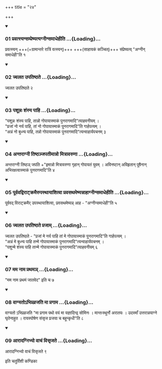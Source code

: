 +++
title = "२४"

+++

<div class="js_include" includetitle="true" newlevelforh1="3" unfilled="" url="/vedAH_yajuH/taittirIyam/sUtram/ApastambaH/shrautam/vishvAsa-prastutiH/06/24/01_pravatsyansampreShyatyagnInsamAdhehIti.md">
<details open><summary><h3>01 प्रवत्स्यन्सम्प्रेष्यत्यग्नीन्समाधेहीति ...{Loading}...</h3></summary>

प्रवत्स्यन् +++(=ग्रामान्तरे रात्रिं वत्स्यन्)+++ +++(साहायकं कञ्चित्)+++ संप्रेष्यत्य् "अग्नीन् समाधेही"ति १  

</details>
</div>


<div class="js_include" includetitle="true" newlevelforh1="3" unfilled="" url="/vedAH_yajuH/taittirIyam/sUtram/ApastambaH/shrautam/vishvAsa-prastutiH/06/24/02_jvalata_upatiShThate.md">
<details open><summary><h3>02 ज्वलत उपतिष्ठते ...{Loading}...</h3></summary>

ज्वलत उपतिष्ठते २  

</details>
</div>


<div class="js_include" includetitle="true" newlevelforh1="3" unfilled="" url="/vedAH_yajuH/taittirIyam/sUtram/ApastambaH/shrautam/vishvAsa-prastutiH/06/24/03_pashUnnaH_shaMsya_pAhi.md">
<details open><summary><h3>03 पशून्नः शंस्य पाहि ...{Loading}...</h3></summary>

"पशून्नः शंस्य पाहि, तान्नो गोपायास्माकं पुनरागमादि"त्याहवनीयम् ।  
"प्रजां नो नर्य पाहि, तां नो गोपायास्माकं पुनरागमादि"ति गार्हपत्यम् ।  
"अन्नं नो बुध्न्य पाहि, तन्नो गोपायास्माकं पुनरागमादि"त्यन्वाहार्यपचनम् ३  

</details>
</div>


<div class="js_include" includetitle="true" newlevelforh1="3" unfilled="" url="/vedAH_yajuH/taittirIyam/sUtram/ApastambaH/shrautam/vishvAsa-prastutiH/06/24/04_antarAgnI_tiShThanjapatImAnno_mitrAvaruNA.md">
<details open><summary><h3>04 अन्तराग्नी तिष्ठञ्जपतीमान्नो मित्रावरुणा ...{Loading}...</h3></summary>

अन्तराग्नी तिष्ठञ् जपति +"इमान्नो मित्रावरुणा गृहान् गोपायतं युवम् । अविनष्टान् अविहृतान् पूषैनान् अभिरक्षत्वास्माकं पुनरागमादि"ति ४  

</details>
</div>


<div class="js_include" includetitle="true" newlevelforh1="3" unfilled="" url="/vedAH_yajuH/taittirIyam/sUtram/ApastambaH/shrautam/vishvAsa-prastutiH/06/24/05_pUrvavadvirATkramairupasthAyAshitvA_pravasathameShyannAhAgnInsamAdhehIti.md">
<details open><summary><h3>05 पूर्ववद्विराट्क्रमैरुपस्थायाशित्वा प्रवसथमेष्यन्नाहाग्नीन्समाधेहीति ...{Loading}...</h3></summary>

पूर्ववद् विराट्क्रमैर् उपस्थायाशित्वा, प्रवसथमेष्यन्न् आह - "अग्नीन्समाधेही"ति ५  

</details>
</div>


<div class="js_include" includetitle="true" newlevelforh1="3" unfilled="" url="/vedAH_yajuH/taittirIyam/sUtram/ApastambaH/shrautam/vishvAsa-prastutiH/06/24/06_jvalata_upatiShThate_prajAm.md">
<details open><summary><h3>06 ज्वलत उपतिष्ठते प्रजाम् ...{Loading}...</h3></summary>

ज्वलत उपतिष्ठते -
"प्रजां मे नर्य पाहि तां मे गोपायास्माकं पुनरागमादि"ति गार्हपत्यम् ।  
"अन्नं मे बुध्न्य पाहि तन्मे गोपायास्माकं पुनरागमादि"त्यन्वाहार्यपचनम् ।  
"पशून्मे शंस्य पाहि तान्मे गोपायास्माकं पुनरागमादि"त्याहवनीयम् ६  

</details>
</div>


<div class="js_include" includetitle="true" newlevelforh1="3" unfilled="" url="/vedAH_yajuH/taittirIyam/sUtram/ApastambaH/shrautam/vishvAsa-prastutiH/06/24/07_mama_nAma_prathama~n.md">
<details open><summary><h3>07 मम नाम प्रथमञ् ...{Loading}...</h3></summary>

"मम नाम प्रथमं जातवेद" इति च ७

</details>
</div>


<div class="js_include" includetitle="true" newlevelforh1="3" unfilled="" url="/vedAH_yajuH/taittirIyam/sUtram/ApastambaH/shrautam/vishvAsa-prastutiH/06/24/08_vAgyato-bhipravrajati_mA_pragAma.md">
<details open><summary><h3>08 वाग्यतोऽभिप्रव्रजति मा प्रगाम ...{Loading}...</h3></summary>

वाग्यतो ऽभिप्रव्रजति "मा प्रगाम पथो वयं मा यज्ञादिन्द्र सोमिनः । मान्तःस्थुर्नो अरातयः । उदस्माँ उत्तरान्नयाग्ने घृतेनाहुत । रायस्पोषेण संसृज प्रजया च बहून्कृधी"ति ८  

</details>
</div>


<div class="js_include" includetitle="true" newlevelforh1="3" unfilled="" url="/vedAH_yajuH/taittirIyam/sUtram/ApastambaH/shrautam/vishvAsa-prastutiH/06/24/09_ArAdagnibhyo_vAchaM_visRjate.md">
<details open><summary><h3>09 आरादग्निभ्यो वाचं विसृजते ...{Loading}...</h3></summary>

आरादग्निभ्यो वाचं विसृजते ९  

</details>
</div>



  
इति चतुर्विंशी कण्डिका 

